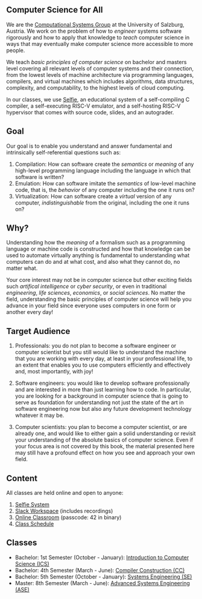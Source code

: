 ## Computer Science for All

We are the [Computational Systems Group](http://www.cs.uni-salzburg.at/~ck) at the University of Salzburg, Austria. We work on the problem of how to *engineer* systems software rigorously and how to apply that knowledge to *teach* computer science in ways that may eventually make computer science more accessible to more people.

We teach *basic principles of computer science* on bachelor and masters level covering all relevant levels of computer systems and their connection, from the lowest levels of machine architecture via programming languages, compilers, and virtual machines which includes algorithms, data structures, complexity, and computability, to the highest levels of cloud computing.

In our classes, we use [Selfie](http://selfie.cs.uni-salzburg.at), an educational system of a self-compiling C compiler, a self-executing RISC-V emulator, and a self-hosting RISC-V hypervisor that comes with source code, slides, and an autograder.

## Goal

Our goal is to enable you understand and answer fundamental and intrinsically self-referential questions such as:

1. Compilation: How can software create the *semantics* or *meaning* of any high-level programming language including the language in which that software is written?
2. Emulation: How can software imitate the *semantics* of low-level machine code, that is, the *behavior* of any computer including the one it runs on?
3. Virtualization: How can software create a *virtual* version of any computer, *indistinguishable* from the original, including the one it runs on?

## Why?

Understanding how the *meaning* of a formalism such as a programming language or machine code is constructed and how that knowledge can be used to automate virtually anything is fundamental to understanding what computers can do and at what cost, and also what they cannot do, no matter what.

Your core interest may not be in computer science but other exciting fields such *artifical intelligence* or *cyber security*, or even in traditional *engineering*, *life sciences*, *economics*, or *social sciences*. No matter the field, understanding the basic principles of computer science will help you advance in your field since everyone uses computers in one form or another every day!

## Target Audience

1. Professionals: you do not plan to become a software engineer or computer scientist but you still would like to understand the machine that you are working with every day, at least in your professional life, to an extent that enables you to use computers efficiently and effectively and, most importantly, with joy!

2. Software engineers: you would like to develop software professionally and are interested in more than just learning how to code. In particular, you are looking for a background in computer science that is going to serve as foundation for understanding not just the state of the art in software engineering now but also any future development technology whatever it may be.

3. Computer scientists: you plan to become a computer scientist, or are already one, and would like to either gain a solid understanding or revisit your understanding of the absolute basics of computer science. Even if your focus area is not covered by this book, the material presented here may still have a profound effect on how you see and approach your own field.

## Content

All classes are held online and open to anyone:

1. [Selfie System](https://github.com/cksystemsteaching/selfie)
2. [Slack Workspace](https://join.slack.com/t/cksystemsteaching/signup) (includes recordings)
3. [Online Classroom](https://us02web.zoom.us/j/88156651016) (passcode: 42 in binary)
4. [Class Schedule](http://www.google.com/calendar/embed?src=8sic4boj129rm0k4k85g428s7k%40group.calendar.google.com)

## Classes

* Bachelor: 1st Semester (October - January): [Introduction to Computer Science (ICS)](ics.md)
* Bachelor: 4th Semester (March - June): [Compiler Construction (CC)](cc.md)
* Bachelor: 5th Semester (October - January): [Systems Engineering (SE)](se.md)
* Master: 8th Semester (March - June): [Advanced Systems Engineering (ASE)](ase.md)